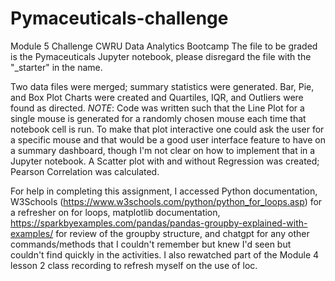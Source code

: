 # Pymaceuticals-challenge
Module 5 Challenge CWRU Data Analytics Bootcamp
The file to be graded is the Pymaceuticals Jupyter notebook, please disregard the file with the "_starter" in the name.

Two data files were merged; summary statistics were generated. Bar, Pie, and Box Plot Charts were created and Quartiles, IQR, and Outliers were found as directed. 
*NOTE*: Code was written such that the Line Plot for a single mouse is generated for a randomly chosen mouse each time that notebook cell is run. To make that plot interactive one could ask the user for a specific mouse and that would be a good user interface feature to have on a summary dashboard, though I'm not clear on how to implement that in a Jupyter notebook. 
A Scatter plot with and without Regression was created; Pearson Correlation was calculated.

For help in completing this assignment, I accessed Python documentation, W3Schools (https://www.w3schools.com/python/python_for_loops.asp) for a refresher on for loops, matplotlib documentation, https://sparkbyexamples.com/pandas/pandas-groupby-explained-with-examples/ for review of the groupby structure, and chatgpt for any other commands/methods that I couldn't remember but knew I'd seen but couldn't find quickly in the activities. I also rewatched part of the Module 4 lesson 2 class recording to refresh myself on the use of loc. 
